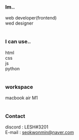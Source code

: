 ### Im..<br>
web developer(frontend)<br>
wed designer<br><BR>
### I can use..
html<br>
css<br>
js<br>
python<br><br>
### workspace
macbook air M1<br><br>
### Contact
discord : LESH#3201<br>
E-mail : seokwonmin@naver.com
